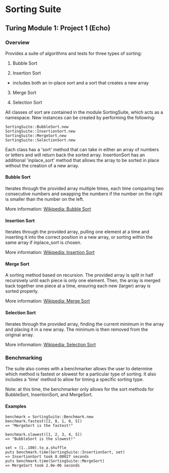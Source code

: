 # Sorting Suite
## Turing Module 1: Project 1 (Echo)

### Overview
Provides a suite of algorithms and tests for three types of sorting:

1. Bubble Sort

2. Insertion Sort

  - includes both an in-place sort and a sort that creates a new array

3. Merge Sort

4. Selection Sort

All classes of sort are contained in the module SortingSuite, which acts as a namespace. New instances can be created by performing the following:

```
SortingSuite::BubbleSort.new
SortingSuite::InsertionSort.new
SortingSuite::MergeSort.new
SortingSuite::SelectionSort.new
```

Each class has a 'sort' method that can take in either an array of numbers or letters and will return back the sorted array. InsertionSort has an additional 'inplace_sort' method that allows the array to be sorted in place without the creation of a new array.

#### Bubble Sort
Iterates through the provided array multiple times, each time comparing two consecutive numbers and swapping the numbers if the number on the right is smaller than the number on the left.

More information: [Wikipedia: Bubble Sort](https://en.wikipedia.org/wiki/Bubble_sort)

#### Insertion Sort
Iterates through the provided array, pulling one element at a time and inserting it into the correct position in a new array, or sorting within the same array if inplace_sort is chosen.

More information: [Wikipedia: Insertion Sort](https://en.wikipedia.org/wiki/Insertion_sort)

#### Merge Sort
A sorting method based on recursion. The provided array is split in half recursively until each piece is only one element. Then, the array is merged back together one piece at a time, ensuring each new (larger) array is sorted properly.

More information: [Wikipedia: Merge Sort](https://en.wikipedia.org/wiki/Merge_sort)

#### Selection Sort
Iterates through the provided array, finding the current minimum in the array and placing it in a new array. The minimum is then removed from the original array.

More information: [Wikipedia: Selection Sort](https://en.wikipedia.org/wiki/Selection_sort)

### Benchmarking

The suite also comes with a benchmarker allows the user to determine which method is fastest or slowest for a particular type of sorting. It also includes a 'time' method to allow for timing a specific sorting type.

Note: at this time, the benchmarker only allows for the sort methods for BubbleSort, InsertionSort, and MergeSort.

#### Examples

```
benchmark = SortingSuite::Benchmark.new
benchmark.fastest([2, 8, 1, 0, 5])
=> "MergeSort is the fastest!"

benchmark.slowest([1, 2, 3, 4, 5])
=> "BubbleSort is the slowest!"

set = (1..100).to_a.shuffle
puts benchmark.time(SortingSuite::InsertionSort, set)
=> InsertionSort took 0.00027 seconds
puts benchmark.time(SortingSuite::MergeSort)
=> MergeSort took 2.0e-06 seconds
```
